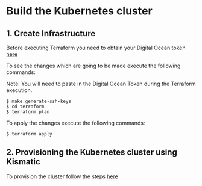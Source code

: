 # Build the Kubernetes cluster

## 1. Create Infrastructure

Before executing Terraform you need to obtain your Digital Ocean token [here](https://cloud.digitalocean.com/settings/api/tokens)

To see the changes which are going to be made execute the following commands:

Note: You will need to paste in the Digital Ocean Token during the Terraform execution.

```
$ make generate-ssh-keys
$ cd terraform
$ terraform plan
```

To apply the changes execute the following commands:

```
$ terraform apply
```

## 2. Provisioning the Kubernetes cluster using Kismatic

To provision the cluster follow the steps [here](accessing-the-bootstrap-node.md)